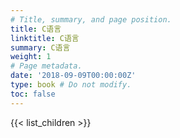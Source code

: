 ```yaml
---
# Title, summary, and page position.
title: C语言
linktitle: C语言
summary: C语言
weight: 1
# Page metadata.
date: '2018-09-09T00:00:00Z'
type: book # Do not modify.
toc: false
---
```


{{< list_children >}}